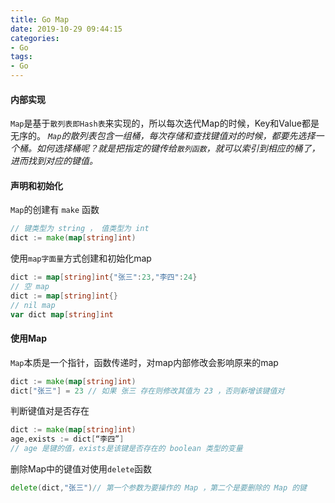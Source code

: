 ```yaml
---
title: Go Map
date: 2019-10-29 09:44:15
categories:
- Go
tags:
- Go
---
```

#### **内部实现**
`Map`是基于`散列表即Hash表`来实现的，所以每次迭代Map的时候，Key和Value都是无序的。
*`Map`的散列表包含一组桶，每次存储和查找键值对的时候，都要先选择一个桶。如何选择桶呢？就是把指定的键传给`散列函数`，就可以索引到相应的桶了，进而找到对应的键值。*

#### **声明和初始化**
`Map`的创建有 `make` 函数
```go
// 键类型为 string ， 值类型为 int
dict := make(map[string]int)
```
使用`map字面量`方式创建和初始化map
```go
dict := map[string]int{"张三":23,"李四":24}
// 空 map
dict := map[string]int{}
// nil map
var dict map[string]int
```
#### **使用Map**
`Map`本质是一个指针，函数传递时，对map内部修改会影响原来的map
```go
dict := make(map[string]int)
dict["张三"] = 23 // 如果 张三 存在则修改其值为 23 ，否则新增该键值对
```

判断键值对是否存在
```go
dict := make(map[string]int)
age,exists := dict[“李四”]
// age 是键的值，exists是该键是否存在的 boolean 类型的变量
```

删除Map中的键值对使用`delete`函数
```go
delete(dict,"张三")// 第一个参数为要操作的 Map ，第二个是要删除的 Map 的键
```